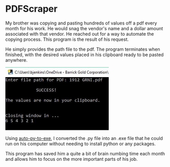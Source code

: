 # PDFScraper
My brother was copying and pasting hundreds of values off a pdf every month for his work. He would snag the vendor's name and a dollar amount associated with that vendor. He reached out for a way to automate the copying process. This program is the result of his request.

He simply provides the path file to the pdf. The program terminates when finished, with the desired values placed in his clipboard ready to be pasted anywhere. 

<img src="Image/PDFScraper%20Image.png">

Using [auto-py-to-exe](https://pypi.org/project/auto-py-to-exe/), I converted the .py file into an .exe file that he could run on his computer without needing to install python or any packages. 

This program has saved him a quite a bit of brain numbing time each month and allows him to focus on the more important parts of his job.
